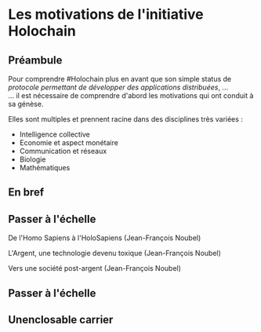 # Les motivations de l'initiative Holochain

## Préambule
Pour comprendre #Holochain plus en avant que son simple status de _protocole permettant de développer des applications distribuées_, ...   
... il est nécessaire de comprendre d'abord les motivations qui ont conduit à sa génèse.

Elles sont multiples et prennent racine dans des disciplines très variées : 
   - Intelligence collective
   - Economie et aspect monétaire
   - Communication et réseaux
   - Biologie
   - Mathématiques


## En bref


## Passer à l'échelle

De l'Homo Sapiens à l'HoloSapiens (Jean-François Noubel)

L'Argent, une technologie devenu toxique (Jean-François Noubel)

Vers une société post-argent (Jean-François Noubel)


## Passer à l'échelle


## Unenclosable carrier



